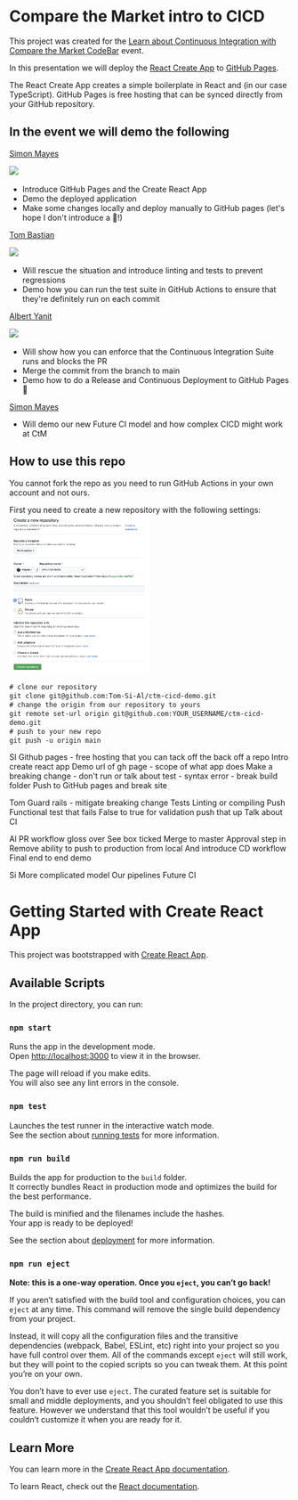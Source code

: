# Compare the Market intro to CICD

This project was created for the [Learn about Continuous Integration with Compare the Market
](https://codebar.io/events/continuous-integration-with-compare-the-market) [CodeBar](https://codebar.io) event.

In this presentation we will deploy the [React Create App](https://reactjs.org/docs/create-a-new-react-app.html) to [GitHub Pages](https://pages.github.com/).

The React Create App creates a simple boilerplate in React and (in our case TypeScript). GitHub Pages is free hosting that can be synced directly from your GitHub repository.

## In the event we will demo the following

[Simon Mayes](https://github.com/msyea)

<img src="https://avatars.githubusercontent.com/u/1286781?v=4" width="50%">

* Introduce GitHub Pages and the Create React App
* Demo the deployed application
* Make some changes locally and deploy manually to GitHub pages (let's hope I don't introduce a 🐛!)

[Tom Bastian](https://github.com/tomjbast)

<img src="https://avatars.githubusercontent.com/u/42913132?v=4" width="50%">

* Will rescue the situation and introduce linting and tests to prevent regressions
* Demo how you can run the test suite in GitHub Actions to ensure that they're definitely run on each commit

[Albert Yanit](https://github.com/ayanit1)

<img src="https://avatars.githubusercontent.com/u/24323722?v=4" width="50%">

* Will show how you can enforce that the Continuous Integration Suite runs and blocks the PR
* Merge the commit from the branch to main
* Demo how to do a Release and Continuous Deployment to GitHub Pages 🎉

[Simon Mayes](https://github.com/msyea)

* Will demo our new Future CI model and how complex CICD might work at CtM

## How to use this repo
You cannot fork the repo as you need to run GitHub Actions in your own account and not ours.

First you need to create a new repository with the following settings:
<img src="img/create-repo.png" width="50%">

```
# clone our repository
git clone git@github.com:Tom-Si-Al/ctm-cicd-demo.git
# change the origin from our repository to yours
git remote set-url origin git@github.com:YOUR_USERNAME/ctm-cicd-demo.git
# push to your new repo
git push -u origin main
```




SI
Github pages - free hosting that you can tack off the back off a repo
Intro create react app
Demo url of gh page - scope of what app does
Make a breaking change - don't run or talk about test - syntax error - break build folder 
Push to GitHub pages and break site

Tom
Guard rails - mitigate breaking change
Tests 
Linting or compiling
Push
Functional test that fails
False to true for validation push that up
Talk about CI

Al
PR workflow gloss over 
See box ticked
Merge to master
Approval step in 
Remove ability to push to production from local
And introduce CD workflow
Final end to end demo

Si
More complicated model
Our pipelines
Future CI

# Getting Started with Create React App

This project was bootstrapped with [Create React App](https://github.com/facebook/create-react-app).

## Available Scripts

In the project directory, you can run:

### `npm start`

Runs the app in the development mode.\
Open [http://localhost:3000](http://localhost:3000) to view it in the browser.

The page will reload if you make edits.\
You will also see any lint errors in the console.

### `npm test`

Launches the test runner in the interactive watch mode.\
See the section about [running tests](https://facebook.github.io/create-react-app/docs/running-tests) for more information.

### `npm run build`

Builds the app for production to the `build` folder.\
It correctly bundles React in production mode and optimizes the build for the best performance.

The build is minified and the filenames include the hashes.\
Your app is ready to be deployed!

See the section about [deployment](https://facebook.github.io/create-react-app/docs/deployment) for more information.

### `npm run eject`

**Note: this is a one-way operation. Once you `eject`, you can’t go back!**

If you aren’t satisfied with the build tool and configuration choices, you can `eject` at any time. This command will remove the single build dependency from your project.

Instead, it will copy all the configuration files and the transitive dependencies (webpack, Babel, ESLint, etc) right into your project so you have full control over them. All of the commands except `eject` will still work, but they will point to the copied scripts so you can tweak them. At this point you’re on your own.

You don’t have to ever use `eject`. The curated feature set is suitable for small and middle deployments, and you shouldn’t feel obligated to use this feature. However we understand that this tool wouldn’t be useful if you couldn’t customize it when you are ready for it.

## Learn More

You can learn more in the [Create React App documentation](https://facebook.github.io/create-react-app/docs/getting-started).

To learn React, check out the [React documentation](https://reactjs.org/).


